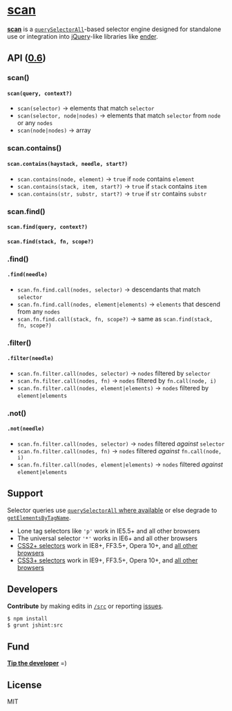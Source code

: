 # [scan](../../)

[<b>scan</b>](https://npmjs.org/package/scan) is a <a href="#browser-support"><code>querySelectorAll</code></a>-based selector engine designed for standalone use or integration into [jQuery](http://jquery.com/)-like libraries like [ender](https://github.com/ender-js).

## API ([0.6](../../releases))

### scan()
#### `scan(query, context?)`
- `scan(selector)` &rarr; elements that match `selector`
- `scan(selector, node|nodes)` &rarr; elements that match `selector` from `node` or any `nodes`
- `scan(node|nodes)` &rarr; array

### scan.contains()
#### `scan.contains(haystack, needle, start?)`
- `scan.contains(node, element)` &rarr; `true` if `node` contains `element`
- `scan.contains(stack, item, start?)` &rarr; `true` if `stack` contains `item`
- `scan.contains(str, substr, start?)` &rarr; `true` if `str` contains `substr`

### scan.find()
#### `scan.find(query, context?)`
#### `scan.find(stack, fn, scope?)`

### .find()
#### `.find(needle)`
- `scan.fn.find.call(nodes, selector)` &rarr; descendants that match `selector`
- `scan.fn.find.call(nodes, element|elements)` &rarr; `elements` that descend from any `nodes`
- `scan.fn.find.call(stack, fn, scope?)` &rarr; same as `scan.find(stack, fn, scope?)`

### .filter()
#### `.filter(needle)`
- `scan.fn.filter.call(nodes, selector)` &rarr; `nodes` filtered by `selector`
- `scan.fn.filter.call(nodes, fn)` &rarr; `nodes` filtered by `fn.call(node, i)`
- `scan.fn.filter.call(nodes, element|elements)` &rarr; `nodes` filtered by `element|elements`

### .not()
#### `.not(needle)`
- `scan.fn.filter.call(nodes, selector)` &rarr; `nodes` filtered *against* `selector`
- `scan.fn.filter.call(nodes, fn)` &rarr; `nodes` filtered *against* `fn.call(node, i)`
- `scan.fn.filter.call(nodes, element|elements)` &rarr; `nodes` filtered *against* `element|elements`
  
## <a name="browser-support"></a>Support

Selector queries use [`querySelectorAll` where available](http://caniuse.com/#feat=queryselector) or else degrade to [`getElementsByTagName`](https://developer.mozilla.org/en-US/docs/Web/API/element.getElementsByTagName).

- Lone tag selectors like `'p'` work in IE5.5+ and all other browsers
- The universal selector `'*'` works in IE6+ and all other browsers
- [CSS2+ selectors](http://www.w3.org/TR/CSS2/selector.html#pattern-matching) work in IE8+, FF3.5+, Opera 10+, and [all other browsers](http://caniuse.com/css-sel2)
- [CSS3+ selectors](http://www.w3.org/TR/css3-selectors/#selectors) work in IE9+, FF3.5+, Opera 10+, and [all other browsers](http://caniuse.com/css-sel3)

## Developers

<b>Contribute</b> by making edits in [`/src`](./src) or reporting [issues](../../issues).

```sh
$ npm install
$ grunt jshint:src
```

## Fund

<b>[Tip the developer](https://www.gittip.com/ryanve/)</b> =)

## License

MIT